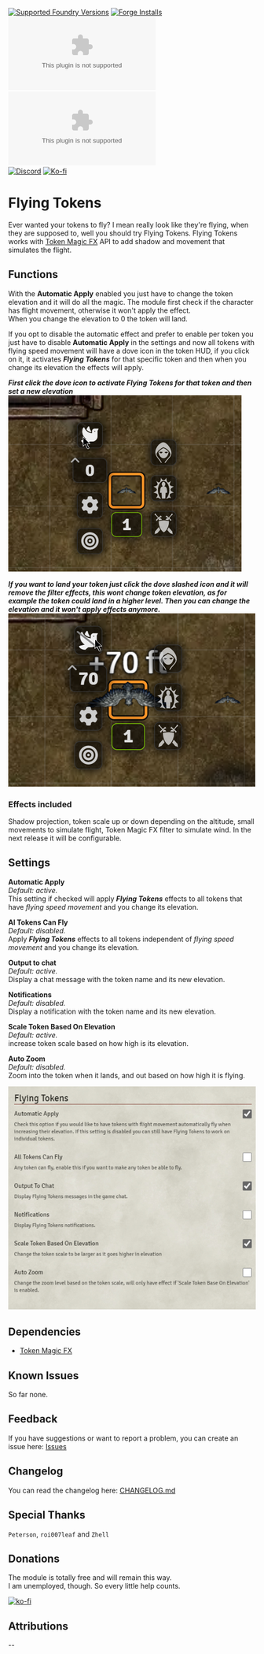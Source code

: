 [![Supported Foundry Versions](https://img.shields.io/endpoint?url=https://foundryshields.com/version?url=https://github.com/paulo-roger/flying-tokens/releases/latest/download/module.json)](https://foundryvtt.com/packages/flying-tokens) [![Forge Installs](https://img.shields.io/badge/dynamic/json?label=Forge%20Installs&query=package.installs&suffix=%25&url=https%3A%2F%2Fforge-vtt.com%2Fapi%2Fbazaar%2Fpackage%2Fflying-tokens&colorB=0374b5)](https://forge-vtt.com/bazaar#sort=updated&package=flying-tokens)  
[![Latest Downloads](https://img.shields.io/github/downloads/paulo-roger/flying-tokens/latest/module.zip?color=blue&label=latest%20downloads)](https://github.com/paulo-roger/flying-tokens/releases/latest) [![Total Downloads](https://img.shields.io/github/downloads/paulo-roger/flying-tokens/module.zip?color=blue&label=total%20downloads)](https://github.com/paulo-roger/flying-tokens/releases)  
[![Discord](https://dcbadge.vercel.app/api/shield/219289132235489280?style=flat)](https://discordapp.com/users/219289132235489280) [![Ko-fi](https://img.shields.io/badge/Ko--fi-winterwulf-0374b5?logo=kofi)](https://ko-fi.com/winterwulf)

# Flying Tokens

Ever wanted your tokens to fly? I mean really look like they're flying, when they are supposed to, well you should try Flying Tokens.
Flying Tokens works with [Token Magic FX](https://foundryvtt.com/packages/tokenmagic) API to add shadow and movement that simulates the flight.

## Functions

With the **Automatic Apply** enabled you just have to change the token elevation and it will do all the magic. The module first check if the character has flight movement, otherwise it won't apply the effect.  
When you change the elevation to 0 the token will land.

If you opt to disable the automatic effect and prefer to enable per token you just have to disable **Automatic Apply** in the settings and now all tokens with flying speed movement will have a dove icon in the token HUD, if you click on it, it activates ***Flying Tokens*** for that specific token and then when you change its elevation the effects will apply.

***First click the dove icon to activate *Flying Tokens* for that token and then set a new elevation***  
![functions1](readme/functions1.png)

***If you want to land your token just click the dove slashed icon and it will remove the filter effects, this wont change token elevation, as for example the token could land in a higher level. Then you can change the elevation and it won't apply effects anymore.***  
![functions2](readme/functions2.png)

### Effects included
Shadow projection, token scale up or down depending on the altitude, small movements to simulate flight, Token Magic FX filter to simulate wind. In the next release it will be configurable.

## Settings
**Automatic Apply**  
*Default: active.*  
This setting if checked will apply ***Flying Tokens*** effects to all tokens that have *flying speed movement* and you change its elevation.

**Al Tokens Can Fly**  
*Default: disabled.*  
Apply ***Flying Tokens*** effects to all tokens independent of *flying speed movement* and you change its elevation.

**Output to chat**  
*Default: active.*  
Display a chat message with the token name and its new elevation.

**Notifications**  
*Default: disabled.*  
Display a notification with the token name and its new elevation.

**Scale Token Based On Elevation**  
*Default: active.*  
increase token scale based on how high is its elevation.

**Auto Zoom**  
*Default: disabled.*  
Zoom into the token when it lands, and out based on how high it is flying.

![settings](readme/settings.png)

## Dependencies
- [Token Magic FX](https://foundryvtt.com/packages/tokenmagic)

## Known Issues
So far none.

## Feedback
If you have suggestions or want to report a problem, you can create an issue here: [Issues](../../issues)

## Changelog
You can read the changelog here: [CHANGELOG.md](https://github.com/paulo-roger/flying-tokens/blob/master/CHANGELOG.md)

## Special Thanks
`Peterson`, `roi007leaf` and ``Zhell``

## Donations
The module is totally free and will remain this way.  
I am unemployed, though. So every little help counts.

[![ko-fi](https://ko-fi.com/img/githubbutton_sm.svg)](https://ko-fi.com/winterwulf)

## Attributions
--
